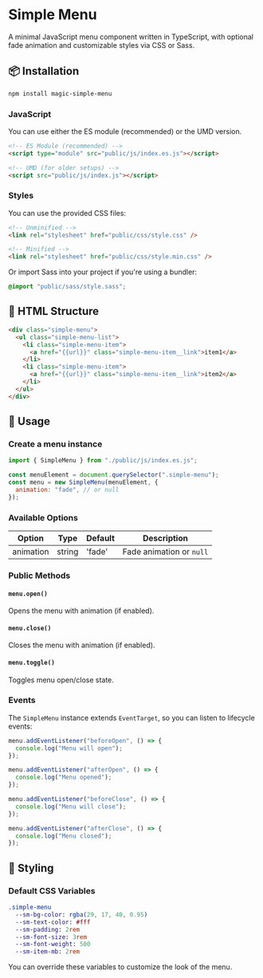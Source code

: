 # Simple Menu

A minimal JavaScript menu component written in TypeScript, with optional fade animation and customizable styles via CSS or Sass.

## 📦 Installation

```bash
npm install magic-simple-menu
```

### JavaScript

You can use either the ES module (recommended) or the UMD version.

```html
<!-- ES Module (recommended) -->
<script type="module" src="public/js/index.es.js"></script>

<!-- UMD (for older setups) -->
<script src="public/js/index.js"></script>
```

### Styles

You can use the provided CSS files:

```html
<!-- Unminified -->
<link rel="stylesheet" href="public/css/style.css" />

<!-- Minified -->
<link rel="stylesheet" href="public/css/style.min.css" />
```

Or import Sass into your project if you're using a bundler:

```scss
@import "public/sass/style.sass";
```

## 📄 HTML Structure

```html
<div class="simple-menu">
  <ul class="simple-menu-list">
    <li class="simple-menu-item">
      <a href="{{url}}" class="simple-menu-item__link">item1</a>
    </li>
    <li class="simple-menu-item">
      <a href="{{url}}" class="simple-menu-item__link">item2</a>
    </li>
  </ul>
</div>
```

## 🔧 Usage

### Create a menu instance

```js
import { SimpleMenu } from "./public/js/index.es.js";

const menuElement = document.querySelector(".simple-menu");
const menu = new SimpleMenu(menuElement, {
  animation: "fade", // or null
});
```

### Available Options

| Option    | Type   | Default | Description              |
| --------- | ------ | ------- | ------------------------ |
| animation | string | 'fade'  | Fade animation or `null` |

### Public Methods

#### `menu.open()`

Opens the menu with animation (if enabled).

#### `menu.close()`

Closes the menu with animation (if enabled).

#### `menu.toggle()`

Toggles menu open/close state.

### Events

The `SimpleMenu` instance extends `EventTarget`, so you can listen to lifecycle events:

```js
menu.addEventListener("beforeOpen", () => {
  console.log("Menu will open");
});

menu.addEventListener("afterOpen", () => {
  console.log("Menu opened");
});

menu.addEventListener("beforeClose", () => {
  console.log("Menu will close");
});

menu.addEventListener("afterClose", () => {
  console.log("Menu closed");
});
```

## 🌟 Styling

### Default CSS Variables

```sass
.simple-menu
  --sm-bg-color: rgba(29, 17, 40, 0.95)
  --sm-text-color: #fff
  --sm-padding: 2rem
  --sm-font-size: 3rem
  --sm-font-weight: 500
  --sm-item-mb: 2rem
```

You can override these variables to customize the look of the menu.
